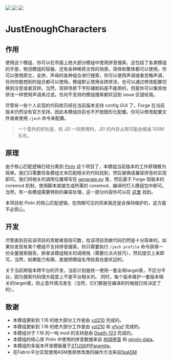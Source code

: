 [![][2]][1] 
[![][3]][1]
[![][4]][5]

# JustEnoughCharacters

## 作用

使用这个模组，你可以在市面上绝大部分模组中使用拼音搜索。这包括了各类模组的手册，物流模组的容器，还有各种稀奇古怪的场景。简体和繁体都可以使用。你可以使用原文，全拼，声母的各种组合进行搜索，你可以使用声调或者忽略声调，任何你能想到的组合都可以使用。模组默认使用全拼拼法，也可以通过修改配置切换到注音或者双拼。当然，双拼场景下字形辅助码是不能用的，但是你可以像其他拼法一样使用声调来过滤。任何不支持的模组搜索都欢迎到 issue 区提给我。

尽管有一些个人实现的代码库已经在当前版本支持 config GUI 了，Forge 在当前版本仍然没有官方支持，因此本模组目前也不开放图形化配置。你可以修改配置文件或者使用 `/jech` 命令来配置。

> 一个意外的好处是，和 JEI 一同使用时，JEI 的内存占用可能会缩减 100M 左右。

## 原理

由于核心匹配逻辑已经分离到 [PinIn][9] 这个项目了，本模组当前版本的工作原理极为简单。我们只需要将各模组文本匹配相关的代码找到，然后替换成兼容拼音的实现即可。我们将相关的调用位置填写在 [generate.py][10] 里，然后基于 Forge 现版本的 coremod 机制，使用脚本直接生成所需的 coremod，编译时打入模组包中即可。当然，有一些模组需要特别的兼容处理，这一部分内容你可以在 [这里][11] 找到。

本项目和 PinIn 的核心匹配逻辑，在肉眼可见的将来我还是会保持维护的，这方面不必担心。

## 开发

尽管直到目前该项目的贡献者屈指可数，给该项目贡献代码仍然是十分简单的。如果你发现有某个模组不支持拼音搜索，你只需要执行 `/jech profile` 命令获得一份全量搜索报告，排查该模组相关的调用栈（需要亿点点技巧），然后提交上来即可。当然，如果能力有限，直接把模组名甩给我也是欢迎的。

关于当前跨版本跨平台的开发，当前计划是统一使用一套全局target表，不区分平台，因为搜索代码很大程度上不是平台相关的。
同时，每个版本维护一套版本相关的target表，防止意外情况发生（当然，它们都是在编译的时候就已经决定了的）。

## 致谢

- 本模组更新到 1.16 的绝大部分工作是由 [yzl210][8] 完成的。
- 本模组更新到 1.18 的绝大部分工作是由 [yzl210][8] 和 [vfyjxf][13] 完成的。
- 本模组对于 1.16 的一吨 mod 的支持是由 [Death-123][12] 完成的。
- 本模组的核心库 PinIn 中使用的拼音数据来自 [地球拼音][6] 和 [pinyin-data][7]。
- 本模组的多版本开发模板基于[3TUSK][14]的[Paramita][15]。
- 在Fabric平台实现使用ASM类库修改类的操作方法来自[SpASM][16]

[1]: https://minecraft.curseforge.com/projects/just-enough-characters
[2]: http://cf.way2muchnoise.eu/full_250702_downloads.svg
[3]: http://cf.way2muchnoise.eu/versions/250702.svg
[4]: https://img.shields.io/discord/517485644163973120.svg?logo=discord
[5]: https://discord.gg/M3fNfTW
[6]: https://github.com/rime/rime-terra-pinyin
[7]: https://github.com/mozillazg/pinyin-data
[8]: https://github.com/yzl210
[9]: https://github.com/Towdium/PinIn
[10]: https://github.com/Towdium/JustEnoughCharacters/blob/1.16/generate.py
[11]: https://github.com/Towdium/JustEnoughCharacters/tree/1.16/src/main/resources/me/towdium/jecharacters/scripts
[12]: https://github.com/Death-123
[13]: https://github.com/vfyjxf
[14]:https://github.com/3TUSK
[15]:https://github.com/3TUSK/Paramita
[16]:https://github.com/mineLdiver/SpASM